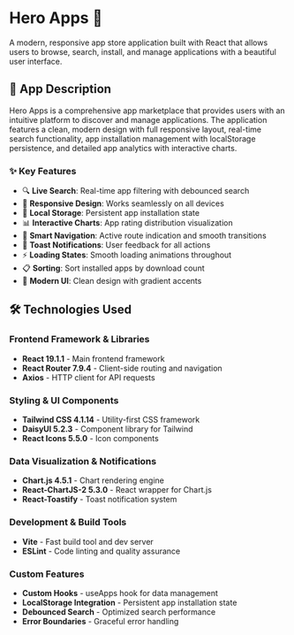 # Hero Apps 🚀

A modern, responsive app store application built with React that allows users to browse, search, install, and manage applications with a beautiful user interface.

## 📱 App Description

Hero Apps is a comprehensive app marketplace that provides users with an intuitive platform to discover and manage applications. The application features a clean, modern design with full responsive layout, real-time search functionality, app installation management with localStorage persistence, and detailed app analytics with interactive charts.

### ✨ Key Features

- 🔍 **Live Search**: Real-time app filtering with debounced search
- 📱 **Responsive Design**: Works seamlessly on all devices
- 💾 **Local Storage**: Persistent app installation state
- 📊 **Interactive Charts**: App rating distribution visualization
- 🎯 **Smart Navigation**: Active route indication and smooth transitions
- 🔔 **Toast Notifications**: User feedback for all actions
- ⚡ **Loading States**: Smooth loading animations throughout
- 📋 **Sorting**: Sort installed apps by download count
- 🎨 **Modern UI**: Clean design with gradient accents

## 🛠️ Technologies Used

### Frontend Framework & Libraries

- **React 19.1.1** - Main frontend framework
- **React Router 7.9.4** - Client-side routing and navigation
- **Axios** - HTTP client for API requests

### Styling & UI Components

- **Tailwind CSS 4.1.14** - Utility-first CSS framework
- **DaisyUI 5.2.3** - Component library for Tailwind
- **React Icons 5.5.0** - Icon components

### Data Visualization & Notifications

- **Chart.js 4.5.1** - Chart rendering engine
- **React-ChartJS-2 5.3.0** - React wrapper for Chart.js
- **React-Toastify** - Toast notification system

### Development & Build Tools

- **Vite** - Fast build tool and dev server
- **ESLint** - Code linting and quality assurance

### Custom Features

- **Custom Hooks** - useApps hook for data management
- **LocalStorage Integration** - Persistent app installation state
- **Debounced Search** - Optimized search performance
- **Error Boundaries** - Graceful error handling

